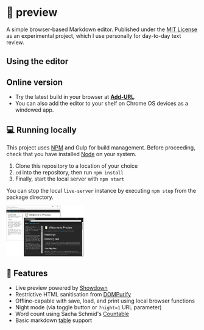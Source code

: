 # 📝 preview
A simple browser-based Markdown editor. Published under the [MIT License](https://github.com/yasinS/preview/blob/master/LICENSE) as an experimental project, which I use personally for day-to-day text review.

## Using the editor
## Online version
* Try the latest build in your browser at **[Add-URL]()**.
* You can also add the editor to your shelf on Chrome OS devices as a windowed app.

## 💻 Running locally
This project uses [NPM](https://www.npmjs.com/) and Gulp for build management. Before proceeding, check that you have installed [Node](https://nodejs.org/en/download/package-manager) on your system.

1. Clone this repository to a location of your choice
2. `cd` into the repository, then run `npm install`
3. Finally, start the local server with `npm start`

You can stop the local `live-server` instance by executing `npm stop` from the package directory.

<img src="readme.png" width="40%">

## 📓 Features
* Live preview powered by [Showdown](https://github.com/showdownjs/showdown) 
* Restrictive HTML sanitisation from [DOMPurify](https://github.com/cure53/DOMpurify)
* Offline-capable with save, load, and print using local browser functions
* Night mode (via toggle button or `?night=1` URL parameter)
* Word count using Sacha Schmid's [Countable](https://github.com/RadLikeWhoa/Countable)
* Basic markdown [table](https://www.npmjs.com/package/showdown-table) support
